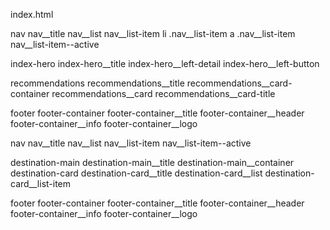 index.html

nav
nav__title
nav__list
nav__list-item
li .nav__list-item
a .nav__list-item
nav__list-item--active

index-hero
index-hero__title
index-hero__left-detail
index-hero__left-button

recommendations
recommendations__title
recommendations__card-container
recommendations__card
recommendations__card-title

footer
footer-container
footer-container__title
footer-container__header
footer-container__info
footer-container__logo

nav
nav__title
nav__list
nav__list-item
nav__list-item--active

destination-main
destination-main__title
destination-main__container
destination-card
destination-card__title
destination-card__list
destination-card__list-item

footer
footer-container
footer-container__title
footer-container__header
footer-container__info
footer-container__logo